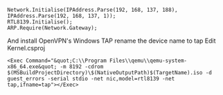 ```
Network.Initialise(IPAddress.Parse(192, 168, 137, 188), IPAddress.Parse(192, 168, 137, 1));
RTL8139.Initialise();
ARP.Require(Network.Gateway);
```
And install OpenVPN's Windows TAP rename the device name to tap
Edit Kernel.csproj
```
<Exec Command="&quot;C:\\Program Files\\qemu\\qemu-system-x86_64.exe&quot; -m 8192 -cdrom $(MSBuildProjectDirectory)\$(NativeOutputPath)$(TargetName).iso -d guest_errors -serial stdio -net nic,model=rtl8139 -net tap,ifname=tap"></Exec>
```
